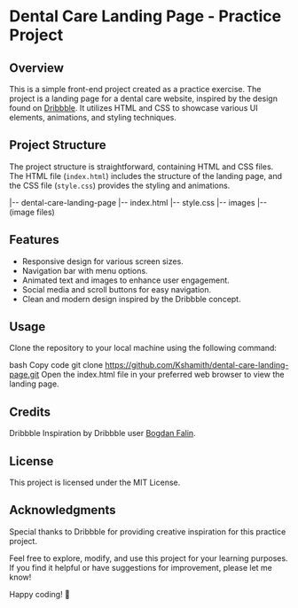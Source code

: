 # Dental Care Landing Page - Practice Project

## Overview

This is a simple front-end project created as a practice exercise. The project is a landing page for a dental care website, inspired by the design found on [Dribbble](https://dribbble.com/shots/22620941-Dental-Care-Landing-Page). It utilizes HTML and CSS to showcase various UI elements, animations, and styling techniques.

## Project Structure

The project structure is straightforward, containing HTML and CSS files. The HTML file (`index.html`) includes the structure of the landing page, and the CSS file (`style.css`) provides the styling and animations.

|-- dental-care-landing-page
    |-- index.html
    |-- style.css
    |-- images
        |-- (image files)
        

## Features

- Responsive design for various screen sizes.
- Navigation bar with menu options.
- Animated text and images to enhance user engagement.
- Social media and scroll buttons for easy navigation.
- Clean and modern design inspired by the Dribbble concept.

## Usage

Clone the repository to your local machine using the following command:

bash
Copy code
git clone https://github.com/Kshamith/dental-care-landing-page.git
Open the index.html file in your preferred web browser to view the landing page.

## Credits

Dribbble Inspiration by Dribbble user [Bogdan Falin](https://dribbble.com/shots/22620941-Dental-Care-Landing-Page).

## License

This project is licensed under the MIT License.

## Acknowledgments

Special thanks to Dribbble for providing creative inspiration for this practice project.

Feel free to explore, modify, and use this project for your learning purposes. If you find it helpful or have suggestions for improvement, please let me know!

Happy coding! 🚀
